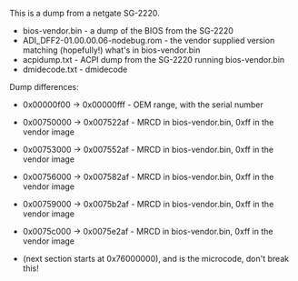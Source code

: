 This is a dump from a netgate SG-2220.

 * bios-vendor.bin - a dump of the BIOS from the SG-2220
 * ADI_DFF2-01.00.00.06-nodebug.rom - the vendor supplied version matching
   (hopefully!) what's in bios-vendor.bin
 * acpidump.txt - ACPI dump from the SG-2220 running bios-vendor.bin
 * dmidecode.txt - dmidecode

Dump differences:

 * 0x00000f00 -> 0x00000fff - OEM range, with the serial number
 * 0x00750000 -> 0x007522af - MRCD in bios-vendor.bin, 0xff in the vendor image
 * 0x00753000 -> 0x007552af - MRCD in bios-vendor.bin, 0xff in the vendor image
 * 0x00756000 -> 0x007582af - MRCD in bios-vendor.bin, 0xff in the vendor image
 * 0x00759000 -> 0x0075b2af - MRCD in bios-vendor.bin, 0xff in the vendor image
 * 0x0075c000 -> 0x0075e2af - MRCD in bios-vendor.bin, 0xff in the vendor image

 * (next section starts at 0x76000000), and is the microcode, don't break this!
